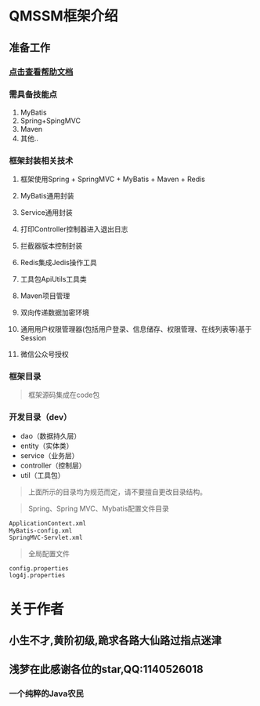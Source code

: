 # QMSSM框架介绍

## 准备工作

### [点击查看帮助文档](https://github.com/starmcc/QMFrameSSM/wiki)


### 需具备技能点

1. MyBatis
2. Spring+SpingMVC
3. Maven
4. 其他..

### 框架封装相关技术

1. 框架使用Spring + SpringMVC + MyBatis + Maven + Redis

2. MyBatis通用封装

3. Service通用封装

4. 打印Controller控制器进入退出日志

5. 拦截器版本控制封装

6. Redis集成Jedis操作工具

7. 工具包ApiUtils工具类

8. Maven项目管理

9. 双向传递数据加密环境

10. 通用用户权限管理器(包括用户登录、信息储存、权限管理、在线列表等)基于Session

11. 微信公众号授权

### 框架目录

> 框架源码集成在code包

### 开发目录（dev）

- dao（数据持久层）
- entity（实体类）
- service（业务层）
- controller（控制层）
- util（工具包）

> 上面所示的目录均为规范而定，请不要擅自更改目录结构。

> Spring、Spring MVC、Mybatis配置文件目录

```XML
ApplicationContext.xml
MyBatis-config.xml
SpringMVC-Servlet.xml
```

> 全局配置文件

```properties
config.properties
log4j.properties
```

# 关于作者

## **小生不才,黄阶初级,跪求各路大仙路过指点迷津**
## **浅梦在此感谢各位的star,QQ:1140526018**
### 一个纯粹的Java农民

